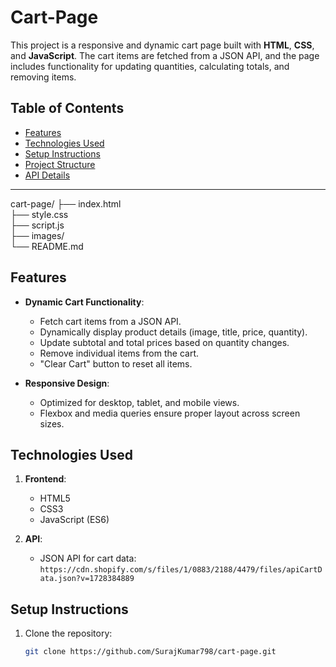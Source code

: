 # Cart-Page
This project is a responsive and dynamic cart page built with **HTML**, **CSS**, and **JavaScript**. The cart items are fetched from a JSON API, and the page includes functionality for updating quantities, calculating totals, and removing items.

## Table of Contents
- [Features](#features)
- [Technologies Used](#technologies-used)
- [Setup Instructions](#setup-instructions)
- [Project Structure](#project-structure)
- [API Details](#api-details)

---
cart-page/
├── index.html        
├── style.css        
├── script.js         
├── images/            
└── README.md

## Features
- **Dynamic Cart Functionality**:
  - Fetch cart items from a JSON API.
  - Dynamically display product details (image, title, price, quantity).
  - Update subtotal and total prices based on quantity changes.
  - Remove individual items from the cart.
  - "Clear Cart" button to reset all items.

- **Responsive Design**:
  - Optimized for desktop, tablet, and mobile views.
  - Flexbox and media queries ensure proper layout across screen sizes.

## Technologies Used
1. **Frontend**:
   - HTML5
   - CSS3
   - JavaScript (ES6)

2. **API**:
   - JSON API for cart data:  
     `https://cdn.shopify.com/s/files/1/0883/2188/4479/files/apiCartData.json?v=1728384889`

## Setup Instructions
1. Clone the repository:
   ```bash
   git clone https://github.com/SurajKumar798/cart-page.git
